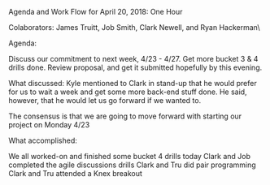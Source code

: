 Agenda and Work Flow for April 20, 2018: One Hour


Colaborators: James Truitt, Job Smith, Clark Newell, and Ryan Hackerman\

Agenda:

Discuss our commitment to next week, 4/23 - 4/27.
Get more bucket 3 & 4 drills done.
Review proposal, and get it submitted hopefully by this evening.

What discussed:
Kyle mentioned to Clark in stand-up that he would prefer for us to wait a week and get some more back-end stuff done. He said, however, that he would let us go forward if we wanted to.

The consensus is that we are going to move forward with starting our project on Monday 4/23

What accomplished:

We all worked-on and finished some bucket 4 drills today
Clark and Job completed the agile discussions drills
Clark and Tru did pair programming
Clark and Tru attended a Knex breakout